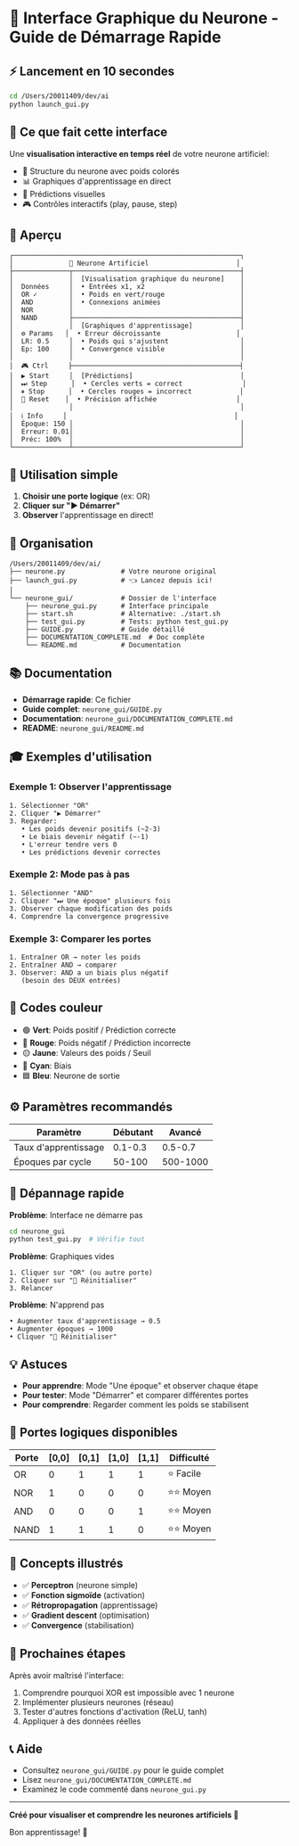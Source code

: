 # 🧠 Interface Graphique du Neurone - Guide de Démarrage Rapide

## ⚡ Lancement en 10 secondes

```bash
cd /Users/20011409/dev/ai
python launch_gui.py
```

## 🎯 Ce que fait cette interface

Une **visualisation interactive en temps réel** de votre neurone artificiel:

- 🔬 Structure du neurone avec poids colorés
- 📊 Graphiques d'apprentissage en direct
- 🎯 Prédictions visuelles
- 🎮 Contrôles interactifs (play, pause, step)

## 📸 Aperçu

```
┌─────────────────────────────────────────────────────────┐
│              🧠 Neurone Artificiel                      │
├──────────────┬──────────────────────────────────────────┤
│              │  [Visualisation graphique du neurone]    │
│  Données     │  • Entrées x1, x2                        │
│  OR ✓        │  • Poids en vert/rouge                   │
│  AND         │  • Connexions animées                    │
│  NOR         │                                          │
│  NAND        ├──────────────────────────────────────────┤
│              │  [Graphiques d'apprentissage]            │
│  ⚙️ Params   │  • Erreur décroissante                   │
│  LR: 0.5     │  • Poids qui s'ajustent                  │
│  Ep: 100     │  • Convergence visible                   │
│              │                                          │
│  🎮 Ctrl     ├──────────────────────────────────────────┤
│  ▶ Start     │  [Prédictions]                           │
│  ⏭ Step      │  • Cercles verts = correct               │
│  ⏸ Stop      │  • Cercles rouges = incorrect            │
│  🔄 Reset    │  • Précision affichée                    │
│              │                                          │
│  ℹ️ Info     │                                          │
│  Époque: 150 │                                          │
│  Erreur: 0.01│                                          │
│  Préc: 100%  │                                          │
└──────────────┴──────────────────────────────────────────┘
```

## 🚀 Utilisation simple

1. **Choisir une porte logique** (ex: OR)
2. **Cliquer sur "▶ Démarrer"**
3. **Observer** l'apprentissage en direct!

## 📁 Organisation

```
/Users/20011409/dev/ai/
├── neurone.py              # Votre neurone original
├── launch_gui.py           # 👈 Lancez depuis ici!
│
└── neurone_gui/            # Dossier de l'interface
    ├── neurone_gui.py      # Interface principale
    ├── start.sh            # Alternative: ./start.sh
    ├── test_gui.py         # Tests: python test_gui.py
    ├── GUIDE.py            # Guide détaillé
    ├── DOCUMENTATION_COMPLETE.md  # Doc complète
    └── README.md           # Documentation
```

## 📚 Documentation

- **Démarrage rapide**: Ce fichier
- **Guide complet**: `neurone_gui/GUIDE.py`
- **Documentation**: `neurone_gui/DOCUMENTATION_COMPLETE.md`
- **README**: `neurone_gui/README.md`

## 🎓 Exemples d'utilisation

### Exemple 1: Observer l'apprentissage

```
1. Sélectionner "OR"
2. Cliquer "▶ Démarrer"
3. Regarder:
   • Les poids devenir positifs (~2-3)
   • Le biais devenir négatif (~-1)
   • L'erreur tendre vers 0
   • Les prédictions devenir correctes
```

### Exemple 2: Mode pas à pas

```
1. Sélectionner "AND"
2. Cliquer "⏭ Une époque" plusieurs fois
3. Observer chaque modification des poids
4. Comprendre la convergence progressive
```

### Exemple 3: Comparer les portes

```
1. Entraîner OR → noter les poids
2. Entraîner AND → comparer
3. Observer: AND a un biais plus négatif
   (besoin des DEUX entrées)
```

## 🎨 Codes couleur

- 🟢 **Vert**: Poids positif / Prédiction correcte
- 🔴 **Rouge**: Poids négatif / Prédiction incorrecte
- 🟡 **Jaune**: Valeurs des poids / Seuil
- 🔵 **Cyan**: Biais
- 🟦 **Bleu**: Neurone de sortie

## ⚙️ Paramètres recommandés

| Paramètre | Débutant | Avancé |
|-----------|----------|--------|
| Taux d'apprentissage | 0.1-0.3 | 0.5-0.7 |
| Époques par cycle | 50-100 | 500-1000 |

## 🔧 Dépannage rapide

**Problème**: Interface ne démarre pas
```bash
cd neurone_gui
python test_gui.py  # Vérifie tout
```

**Problème**: Graphiques vides
```
1. Cliquer sur "OR" (ou autre porte)
2. Cliquer sur "🔄 Réinitialiser"
3. Relancer
```

**Problème**: N'apprend pas
```
• Augmenter taux d'apprentissage → 0.5
• Augmenter époques → 1000
• Cliquer "🔄 Réinitialiser"
```

## 💡 Astuces

- **Pour apprendre**: Mode "Une époque" et observer chaque étape
- **Pour tester**: Mode "Démarrer" et comparer différentes portes
- **Pour comprendre**: Regarder comment les poids se stabilisent

## 🎯 Portes logiques disponibles

| Porte | [0,0] | [0,1] | [1,0] | [1,1] | Difficulté |
|-------|-------|-------|-------|-------|------------|
| OR    | 0     | 1     | 1     | 1     | ⭐ Facile  |
| NOR   | 1     | 0     | 0     | 0     | ⭐⭐ Moyen  |
| AND   | 0     | 0     | 0     | 1     | ⭐⭐ Moyen  |
| NAND  | 1     | 1     | 1     | 0     | ⭐⭐ Moyen  |

## 📖 Concepts illustrés

- ✅ **Perceptron** (neurone simple)
- ✅ **Fonction sigmoïde** (activation)
- ✅ **Rétropropagation** (apprentissage)
- ✅ **Gradient descent** (optimisation)
- ✅ **Convergence** (stabilisation)

## 🎉 Prochaines étapes

Après avoir maîtrisé l'interface:

1. Comprendre pourquoi XOR est impossible avec 1 neurone
2. Implémenter plusieurs neurones (réseau)
3. Tester d'autres fonctions d'activation (ReLU, tanh)
4. Appliquer à des données réelles

## 📞 Aide

- Consultez `neurone_gui/GUIDE.py` pour le guide complet
- Lisez `neurone_gui/DOCUMENTATION_COMPLETE.md`
- Examinez le code commenté dans `neurone_gui.py`

---

**Créé pour visualiser et comprendre les neurones artificiels 🧠**

Bon apprentissage! 🚀
